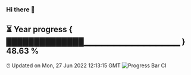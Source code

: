 ### Hi there 👋
⏳ Year progress { ██████████████▁▁▁▁▁▁▁▁▁▁▁▁▁▁▁▁ } 48.63 %
---
⏰ Updated on Mon, 27 Jun 2022 12:13:15 GMT
![Progress Bar CI](https://github.com/Moyi321/Moyi321/workflows/Progress%20Bar%20CI/badge.svg)

